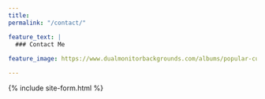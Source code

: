 ```yaml
---
title: 
permalink: "/contact/"

feature_text: |
  ### Contact Me
  
feature_image: https://www.dualmonitorbackgrounds.com/albums/popular-culture/2001aspaceodyssey-2.jpg

---
```


{% include site-form.html %}






